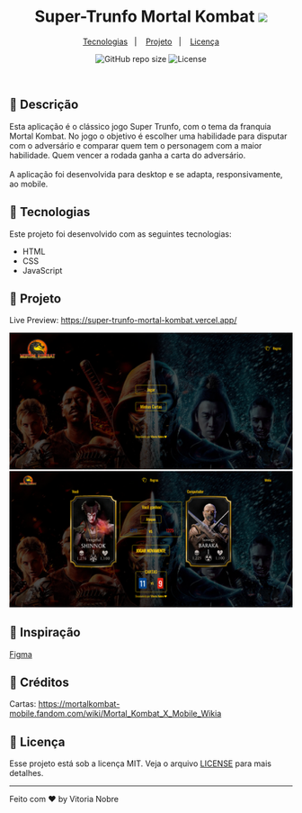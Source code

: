 <h1 align="center">
  Super-Trunfo Mortal Kombat <img src="https://upload.wikimedia.org/wikipedia/pt/0/0f/Mortal_kombat_logo.png" style="height: 30px;"> 
</h1>

<p align="center">
  <a href="#-tecnologias">Tecnologias</a>&nbsp;&nbsp;&nbsp;|&nbsp;&nbsp;&nbsp;
  <a href="#-projeto">Projeto</a>&nbsp;&nbsp;&nbsp;|&nbsp;&nbsp;&nbsp;
  <a href="#memo-licença">Licença</a>
</p>

<p align="center">
  <img alt="GitHub repo size" src="https://img.shields.io/github/repo-size/vitorianobre/super-trunfo-mortal-kombat?color=F2CB05">
  <img  src="https://img.shields.io/static/v1?label=license&message=MIT&color=F2CB05" alt="License">
</p>


<br>

## 📖 Descrição

Esta aplicação é o clássico jogo Super Trunfo, com o tema da franquia Mortal Kombat. No jogo o objetivo é escolher uma habilidade para disputar com o adversário e comparar quem tem o personagem com a maior habilidade. Quem vencer a rodada ganha a carta do adversário.
<br>
<br>
A aplicação foi desenvolvida para desktop e se adapta, responsivamente, ao mobile.

## 🚀 Tecnologias

Este projeto foi desenvolvido com as seguintes tecnologias:

- HTML
- CSS
- JavaScript

## 🚧 Projeto

Live Preview: <a target="_blank" href="https://super-trunfo-mortal-kombat.vercel.app/">https://super-trunfo-mortal-kombat.vercel.app/</a>

<img src="assets/preview-home.png" style="max-height: 350px;">

<img src="assets/preview-game.png" style="max-height: 350px;">

## 🎨 Inspiração

[Figma](https://www.figma.com/community/file/1068232132986774580?preview=fullscreen)

## 🎨 Créditos

Cartas: https://mortalkombat-mobile.fandom.com/wiki/Mortal_Kombat_X_Mobile_Wikia

## 📝 Licença

Esse projeto está sob a licença MIT. Veja o arquivo [LICENSE](.github/LICENSE) para mais detalhes.

---

Feito com ♥ by Vitoria Nobre
